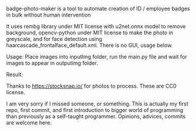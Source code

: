 badge-photo-maker is a tool to automate creation of ID / employee badges in bulk without human intervention

It uses rembg library under MIT license with u2net.onnx model to remove background, opencv-python under MIT license to make the photo in greyscale, and for face detection using haarcascade_frontalface_default.xml.
There is no GUI, usage below.

Usage:
Place images into inputImg folder, run the main.py file and wait for images to appear in outputimg folder.

Result:


Thanks to https://stocksnap.io/ for photos to process. These are CC0 license.

I am very sorry if I missed someone, or something. This is actually my first repo, first commit, and first introduction to bigger world of programming than previously as a self-taught programmer.
Opinions, advices, commits are welcome here.
